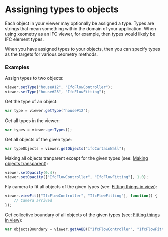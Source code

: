 # Assigning types to objects

Each object in your viewer may optionally be assigned a type. Types are strings that mean something within the domain of your application. When using xeometry as an IFC viewer, for example, then types would likely be IFC element types.

When you have assigned types to your objects, then you can specify types as the targets for various xeometry methods.

### Examples

Assign types to two objects:

```javascript
viewer.setType("house#12", "IfcFlowController");
viewer.setType("house#23", "IfcFlowFitting");
```

Get the type of an object:

```javascript
var type = viewer.getType("house#12");
```

Get all types in the viewer:

```javascript
var types = viewer.getTypes();
```

Get all objects of the given type:

```javascript
var typeObjects = viewer.getObjects("ifcCurtainWall");
```

Making all objects tranparent except for the given types (see: [Making objects transparent](makingObjectsTransparent.md)):
```javascript
viewer.setOpacity(0.4);
viewer.setOpacity(["IfcFlowController", "IfcFlowFitting"], 1.0);
```

Fly camera to fit all objects of the given types (see: [Fitting things in view](fittingThingsInView.md)):

```javascript
viewer.viewFit(["IfcFlowController", "IfcFlowFitting"], function() {
    // Camera arrived
});
```

Get collective boundary of all objects of the given types  (see: [Fitting things in view](queryingBoundaries.md)):

```javascript
var objectsBoundary = viewer.getAABB(["IfcFlowController", "IfcFlowFitting"]);
```